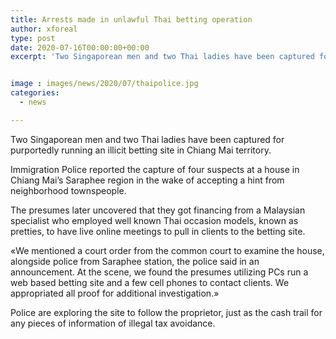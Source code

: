 ```yaml
---
title: Arrests made in unlawful Thai betting operation
author: xforeal 
type: post
date: 2020-07-16T00:00:00+00:00
excerpt: 'Two Singaporean men and two Thai ladies have been captured for purportedly running an illicit betting site in Chiang Mai province '


image : images/news/2020/07/thaipolice.jpg
categories:
  - news

---
```

Two Singaporean men and two Thai ladies have been captured for purportedly running an illicit betting site in Chiang Mai territory. 

Immigration Police reported the capture of four suspects at a house in Chiang Mai&#8217;s Saraphee region in the wake of accepting a hint from neighborhood townspeople. 

The presumes later uncovered that they got financing from a Malaysian specialist who employed well known Thai occasion models, known as pretties, to have live online meetings to pull in clients to the betting site. 

&#171;We mentioned a court order from the common court to examine the house, alongside police from Saraphee station, the police said in an announcement. At the scene, we found the presumes utilizing PCs run a web based betting site and a few cell phones to contact clients. We appropriated all proof for additional investigation.&#187; 

Police are exploring the site to follow the proprietor, just as the cash trail for any pieces of information of illegal tax avoidance.